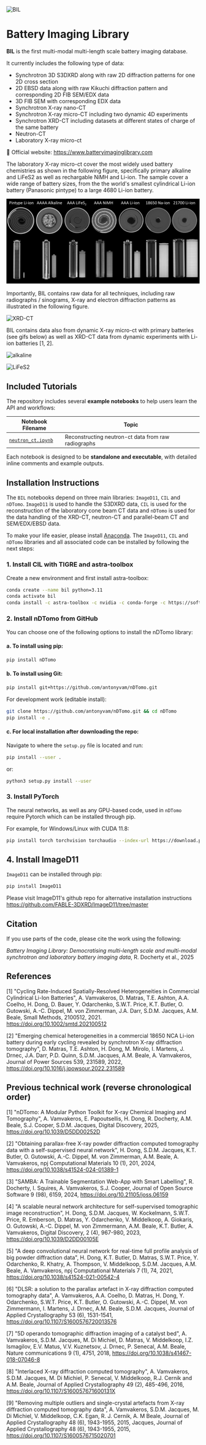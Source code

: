![BIL](https://raw.githubusercontent.com/antonyvam/BatteryImagingLibrary/tree/main/assets/fig1.png)

# Battery Imaging Library

**BIL** is the first multi-modal multi-length scale battery imaging database.

It currently includes the following type of data:

- Synchrotron 3D S3DXRD along with raw 2D diffraction patterns for one 2D cross section
- 2D EBSD data along with raw Kikuchi diffraction pattern and corresponding 2D FIB SEM/EDX data
- 3D FIB SEM with corresponding EDX data
- Synchrotron X-ray nano-CT
- Synchrotron X-ray micro-CT including two dynamic 4D experiments
- Synchrotron XRD-CT including datasets at different states of charge of the same battery
- Neutron-CT
- Laboratory X-ray micro-ct

📘 Official website: https://www.batteryimaginglibrary.com

The laboratory X-ray micro-ct cover the most widely used battery chemistries as shown in the following figure, specifically primary alkaline and LiFeS2 as well as rechargable NiMH and Li-ion. The sample cover a wide range of battery sizes, from the the world's smallest cylindrical Li-ion battery (Panasonic pintype) to a large 4680 Li-ion battery.

![XRD-CT](https://github.com/antonyvam/BatteryImagingLibrary/blob/main/assets/fig2.png?raw=true)

Importantly, BIL contains raw data for all techniques, including raw radiographs / sinograms, X-ray and electron diffraction patterns as illustrated in the following figure.

![XRD-CT](https://raw.githubusercontent.com/antonyvam/BatteryImagingLibrary/tree/main/assets/fig3.png)

BIL contains data also from dynamic X-ray micro-ct with primary batteries (see gifs below) as well as XRD-CT data from dynamic experiments with Li-ion batteries [1, 2].

![alkaline](https://raw.githubusercontent.com/antonyvam/BatteryImagingLibrary/tree/main/assets/alkaline_operando.gif)

![LiFeS2](https://raw.githubusercontent.com/antonyvam/BatteryImagingLibrary/tree/main/assets/lifes2_operando.gif)

## Included Tutorials

The repository includes several **example notebooks** to help users learn the API and workflows:


| Notebook Filename | Topic |
|------------------|--------|
| [`neutron_ct.ipynb`](https://github.com/antonyvam/BatteryImagingLibrary/blob/master/notebooks/neutron_ct.ipynb) | Reconstructing neutron-ct data from raw radiographs |


Each notebook is designed to be **standalone and executable**, with detailed inline comments and example outputs.

## Installation Instructions

The `BIL` notebooks depend on three main libraries: `ImageD11`, `CIL` and `nDTomo`. `ImageD11` is used to handle the S3DXRD data, `CIL` is used for the reconstruction of the laboratory cone beam CT data and `nDTomo` is used for the data handling of the XRD-CT, neutron-CT and parallel-beam CT and SEM/EDX/EBSD data.


To make your life easier, please install [Anaconda](https://www.anaconda.com/products/distribution). The `ImageD11`, `CIL` and `nDTomo` libraries and all associated code can be installed by following the next steps:

### 1. Install CIL with TIGRE and astra-toolbox

Create a new environment and first install astra-toolbox:

```bash
conda create --name bil python=3.11
conda activate bil
conda install -c astra-toolbox -c nvidia -c conda-forge -c https://software.repos.intel.com/python/conda -c ccpi astra-toolbox cil ti
```

### 2. Install nDTomo from GitHub

You can choose one of the following options to install the nDTomo library:

#### a. To install using pip:

```bash
pip install nDTomo
```

#### b. To install using Git:

```bash
pip install git+https://github.com/antonyvam/nDTomo.git
```
For development work (editable install):

```bash
git clone https://github.com/antonyvam/nDTomo.git && cd nDTomo
pip install -e .
```

#### c. For local installation after downloading the repo:

Navigate to where the `setup.py` file is located and run:

```bash
pip install --user .
```

or:

```bash
python3 setup.py install --user
```

### 3. Install PyTorch

The neural networks, as well as any GPU-based code, used in `nDTomo` require Pytorch which can be installed through pip.

For example, for Windows/Linux with CUDA 11.8:

```bash
pip install torch torchvision torchaudio --index-url https://download.pytorch.org/whl/cu118
```

## 4. Install ImageD11

`ImageD11` can be installed through pip:

```bash
pip install ImageD11
```

Please visit ImageD11's github repo for alternative installation instructions  https://github.com/FABLE-3DXRD/ImageD11/tree/master

## Citation

If you use parts of the code, please cite the work using the following:

*Battery Imaging Library: Democratising multi-length scale and
multi-modal synchrotron and laboratory battery imaging data*, R. Docherty et al., 2025

## References

[1] "Cycling Rate-Induced Spatially-Resolved Heterogeneities in Commercial Cylindrical Li-Ion Batteries", A. Vamvakeros, D. Matras, T.E. Ashton, A.A. Coelho, H. Dong, D. Bauer, Y. Odarchenko, S.W.T. Price, K.T. Butler, O. Gutowski, A.-C. Dippel, M. von Zimmerman, J.A. Darr, S.D.M. Jacques, A.M. Beale, Small Methods, 2100512, 2021. https://doi.org/10.1002/smtd.202100512

[2] "Emerging chemical heterogeneities in a commercial 18650 NCA Li-ion battery during early cycling revealed by synchrotron X-ray diffraction tomography", D. Matras, T.E. Ashton, H. Dong, M. Mirolo, I. Martens, J. Drnec, J.A. Darr, P.D. Quinn, S.D.M. Jacques, A.M. Beale, A. Vamvakeros, Journal of Power Sources 539, 231589, 2022, https://doi.org/10.1016/j.jpowsour.2022.231589

## Previous technical work (reverse chronological order)

[1] "nDTomo: A Modular Python Toolkit for X-ray Chemical Imaging and Tomography", A. Vamvakeros, E. Papoutsellis, H. Dong, R. Docherty, A.M. Beale, S.J. Cooper, S.D.M. Jacques, Digital Discovery, 2025, https://doi.org/10.1039/D5DD00252D

[2] "Obtaining parallax-free X-ray powder diffraction computed tomography data with a self-supervised neural network", H. Dong, S.D.M. Jacques, K.T. Butler, O. Gutowski, A.-C. Dippel, M. von Zimmerman, A.M. Beale, A. Vamvakeros, npj Computational Materials 10 (1), 201, 2024, https://doi.org/10.1038/s41524-024-01389-1

[3] "SAMBA: A Trainable Segmentation Web-App with Smart Labelling", R. Docherty, I. Squires, A. Vamvakeros, S.J. Cooper, Journal of Open Source Software 9 (98), 6159, 2024, https://doi.org/10.21105/joss.06159

[4] "A scalable neural network architecture for self-supervised tomographic image reconstruction", H. Dong, S.D.M. Jacques, W. Kockelmann, S.W.T. Price, R. Emberson, D. Matras, Y. Odarchenko, V. Middelkoop, A. Giokaris, O. Gutowski, A.-C. Dippel, M. von Zimmermann, A.M. Beale, K.T. Butler, A. Vamvakeros, Digital Discovery, 2 (4), 967-980, 2023, https://doi.org/10.1039/D2DD00105E

[5] "A deep convolutional neural network for real-time full profile analysis of big powder diffraction data", H. Dong, K.T. Butler, D. Matras, S.W.T. Price, Y. Odarchenko, R. Khatry, A. Thompson, V. Middelkoop, S.D.M. Jacques, A.M. Beale, A. Vamvakeros, npj Computational Materials 7 (1), 74, 2021, https://doi.org/10.1038/s41524-021-00542-4

[6] "DLSR: a solution to the parallax artefact in X-ray diffraction computed tomography data", A. Vamvakeros, A.A. Coelho, D. Matras, H. Dong, Y. Odarchenko, S.W.T. Price, K.T. Butler, O. Gutowski, A.-C. Dippel, M. von Zimmermann, I. Martens, J. Drnec, A.M. Beale, S.D.M. Jacques, Journal of Applied Crystallography 53 (6), 1531-1541, https://doi.org/10.1107/S1600576720013576

[7] "5D operando tomographic diffraction imaging of a catalyst bed", A. Vamvakeros, S.D.M. Jacques, M. Di Michiel, D. Matras, V. Middelkoop, I.Z. Ismagilov, E.V. Matus, V.V. Kuznetsov, J. Drnec, P. Senecal, A.M. Beale, Nature communications 9 (1), 4751, 2018, https://doi.org/10.1038/s41467-018-07046-8

[8] "Interlaced X-ray diffraction computed tomography", A. Vamvakeros, S.D.M. Jacques, M. Di Michiel, P. Senecal, V. Middelkoop, R.J. Cernik and A.M. Beale, Journal of Applied Crystallography 49 (2), 485-496, 2016, https://doi.org/10.1107/S160057671600131X

[9] "Removing multiple outliers and single-crystal artefacts from X-ray diffraction computed tomography data", A. Vamvakeros, S.D.M. Jacques, M. Di Michiel, V. Middelkoop, C.K. Egan, R. J. Cernik, A. M Beale, Journal of Applied Crystallography 48 (6), 1943-1955, 2015, 
Jacques, Journal of Applied Crystallography 48 (6), 1943-1955, 2015, https://doi.org/10.1107/S1600576715020701
